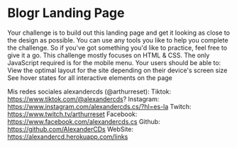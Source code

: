 # Blogr Landing Page
Your challenge is to build out this landing page and get it looking as close to the design as possible.  You can use any tools you like to help you complete the challenge. So if you've got something you'd like to practice, feel free to give it a go.  This challenge mostly focuses on HTML &amp; CSS. The only JavaScript required is for the mobile menu.  Your users should be able to:  View the optimal layout for the site depending on their device's screen size See hover states for all interactive elements on the page

Mis redes sociales alexandercds (@arthurreset): 
Tiktok: https://www.tiktok.com/@alexandercds?
Instagram: https://www.instagram.com/alexandercds.cs/?hl=es-la
Twitch: https://www.twitch.tv/arthurreset
Facebook: https://www.facebook.com/alexandercds.cs
Github: https://github.com/AlexanderCDs
WebSite: https://alexandercd.herokuapp.com/links